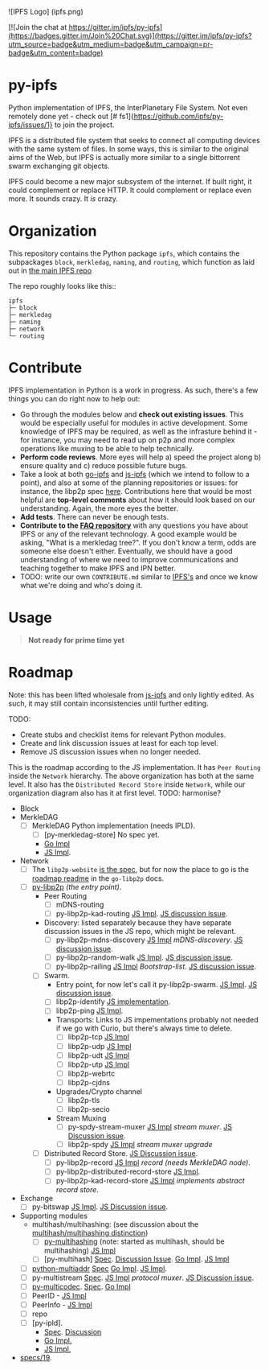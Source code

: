 ![IPFS Logo] (ipfs.png)


[![Join the chat at https://gitter.im/ipfs/py-ipfs](https://badges.gitter.im/Join%20Chat.svg)](https://gitter.im/ipfs/py-ipfs?utm_source=badge&utm_medium=badge&utm_campaign=pr-badge&utm_content=badge)

# py-ipfs

Python implementation of IPFS, the InterPlanetary File System. Not even
remotely done yet - check out [# fs1]{https://github.com/ipfs/py-ipfs/issues/1} to join the project.



IPFS is a distributed file system that seeks to connect all computing devices
with the same system of files. In some ways, this is similar to the original
aims of the Web, but IPFS is actually more similar to a single bittorrent swarm
exchanging git objects.

IPFS could become a new major subsystem of the internet. If built right, it
could complement or replace HTTP. It could complement or replace even more. It
sounds crazy. It *is* crazy.

# Organization

This repository contains the Python package `ipfs`, which contains the
subpackages `block`, `merkledag`, `naming`, and `routing`, which function as
laid out in [the main IPFS repo](http://github.com/ipfs/ipfs)

The repo roughly looks like this::
    
    ipfs
    ├─ block
    ├─ merkledag
    ├─ naming
    ├─ network
    └─ routing

# Contribute

IPFS implementation in Python is a work in progress. As such, there's a few things you can do right now to help out:

  * Go through the modules below and **check out existing issues**. This would be especially useful for modules in active development. Some knowledge of IPFS may be required, as well as the infrasture behind it - for instance, you may need to read up on p2p and more complex operations like muxing to be able to help technically.
  * **Perform code reviews**. More eyes will help a) speed the project along b) ensure quality and c) reduce possible future bugs.
  * Take a look at both [go-ipfs](https://github.com/ipfs/go-ipfs) and [js-ipfs](https://github.com/ipfs/js-ipfs) (which we intend to follow to a point), and also at some of the planning repositories or issues: for instance, the libp2p spec [here](https://github.com/ipfs/specs/pull/19). Contributions here that would be most helpful are **top-level comments** about how it should look based on our understanding. Again, the more eyes the better.
  * **Add tests**. There can never be enough tests.
  * **Contribute to the [FAQ repository](https://github.com/ipfs/faq/issues)** with any questions you have about IPFS or any of the relevant technology. A good example would be asking, "What is a merkledag tree?". If you don't know a term, odds are someone else doesn't either. Eventually, we should have a good understanding of where we need to improve communications and teaching together to make IPFS and IPN better.
  * TODO: write our own `CONTRIBUTE.md` similar to [IPFS's](https://github.com/ipfs/ipfs/blob/master/CONTRIBUTE.md) and once we know what we're doing and who's doing it. 

# Usage

> **Not ready for prime time yet**

# Roadmap

Note: this has been lifted wholesale from [js-ipfs](https://github.com/ipfs/js-ipfs) and only lightly edited. As such, it may still contain inconsistencies until further editing.

TODO:

- Create stubs and checklist items for relevant Python modules.
- Create and link discussion issues at least for each top level.
- Remove JS discussion issues when no longer needed.

This is the roadmap according to the JS implementation. It has `Peer Routing` inside the `Network` hierarchy. The above organization has both at the same level. It also has the `Distributed Record Store` inside `Network`, while our organization diagram also has it at first level. TODO: harmonise? 

- Block
- MerkleDAG
    - [ ] MerkleDAG Python implementation (needs IPLD).
        - [ ] [py-merkledag-store] No spec yet. 
        - [Go Impl](https://github.com/ipfs/go-ipfs/blob/master/merkledag/merkledag.go)
        - [JS Impl](https://github.com/diasdavid/js-merkledag-store).
- Network
    - [ ] The `libp2p-website` [is the spec](https://github.com/diasdavid/libp2p-website), but for now the place to go is the [roadmap readme](https://github.com/diasdavid/go-libp2p/blob/docs/roadmap/README.md) in the `go-libp2p` docs.
    - [ ] [py-libp2p](https://github.com/ipfs/py-ipfs/py-libp2p) _(the entry point)_.
        - Peer Routing
            - [ ] mDNS-routing
            - [ ] py-libp2p-kad-routing [JS Impl](https://github.com/diasdavid/js-libp2p-kad-routing). [JS discussion issue](https://github.com/ipfs/js-ipfs/issues/18).
        - Discovery: listed separately because they have separate discussion issues in the JS repo, which might be relevant.
            - [ ] py-libp2p-mdns-discovery [JS Impl](https://github.com/diasdavid/js-libp2p-mdns-discovery) _mDNS-discovery_. [JS discussion issue](https://github.com/ipfs/js-ipfs/issues/19).
            - [ ] py-libp2p-random-walk [JS Impl](https://github.com/diasdavid/js-libp2p-random-walk). [JS discussion issue](https://github.com/ipfs/js-ipfs/issues/20).
            - [ ] py-libp2p-railing [JS Impl](https://github.com/diasdavid/js-libp2p-railing) _Bootstrap-list_. [JS discussion issue](https://github.com/ipfs/js-ipfs/issues/21).
        - [ ] Swarm.
            - Entry point, for now let's call it py-libp2p-swarm. [JS Impl](https://github.com/diasdavid/js-libp2p-swarm). [JS discussion issue](https://github.com/ipfs/js-ipfs/issues/22).
            - [ ] libp2p-identify [JS implementation](https://github.com/diasdavid/js-libp2p-swarm/tree/master/src/identify).
            - [ ] libp2p-ping [JS Impl](https://github.com/diasdavid/js-ipfs-ping).
            - Transports: Links to JS impementations probably not needed if we go with Curio, but there's always time to delete.
                - [ ] libp2p-tcp [JS Impl](https://github.com/diasdavid/js-libp2p-tcp)
                - [ ] libp2p-udp [JS Impl](https://github.com/diasdavid/js-libp2p-udp)
                - [ ] libp2p-udt [JS Impl](https://github.com/diasdavid/js-libp2p-udt)
                - [ ] libp2p-utp [JS Impl](https://github.com/diasdavid/js-libp2p-utp)
                - [ ] libp2p-webrtc
                - [ ] libp2p-cjdns
            - Upgrades/Crypto channel
                - [ ] libp2p-tls
                - [ ] libp2p-secio
            - Stream Muxing
                - [ ] py-spdy-stream-muxer [JS Impl](https://github.com/diasdavid/js-spdy-stream-muxer) _stream muxer_. [JS Discussion issue](https://github.com/ipfs/js-ipfs/issues/23).
                - [ ] libp2p-spdy [JS Impl](https://github.com/diasdavid/js-libp2p-spdy/blob/master/src/index.js) _stream muxer upgrade_
        - [ ] Distributed Record Store. [JS Discussion issue](https://github.com/ipfs/js-ipfs/issues/25).
            - [ ] py-libp2p-record [JS Impl](https://github.com/diasdavid/js-libp2p-record) _record (needs MerkleDAG node)_.
            - [ ] py-libp2p-distributed-record-store [JS Impl](https://github.com/diasdavid/js-libp2p-distributed-record-store).
            - [ ] py-libp2p-kad-record-store [JS Impl](https://github.com/diasdavid/js-libp2p-kad-record-store) _implements abstract record store_.
- Exchange
    - [ ] py-bitswap [JS Impl](https://github.com/diasdavid/js-bitswap). [JS Discussion issue](https://github.com/ipfs/js-ipfs/issues/17).
- Supporting modules
    - multihash/multihashing: (see discussion about the [multihash/multihashing distinction](https://github.com/ipfs/py-ipfs/issues/23#issuecomment-158345821))
        - [ ] [py-multihashing](https://github.com/JulienPalard/multihash) (note: started as multihash, should be multihashing) [JS Impl](https://github.com/jbenet/js-multihashing) 
        - [ ] [py-multihash] [Spec](https://github.com/jbenet/multihash). [Discussion Issue](https://github.com/ipfs/py-ipfs/issues/13). [Go Impl](https://github.com/jbenet/go-multihash). [JS Impl](https://github.com/jbenet/js-multihash)
    - [ ] [python-multiaddr](https://github.com/amstocker/python-multiaddr) [Spec](https://github.com/jbenet/multiaddr) [Go Impl](https://github.com/jbenet/go-multiaddr). [JS Impl](https://github.com/jbenet/js-multiaddr).
    - [ ] py-multistream [Spec](https://github.com/jbenet/multistream). [JS Impl](https://github.com/diasdavid/js-multistream) _protocol muxer_. [JS Discussion issue](https://github.com/ipfs/js-ipfs/issues/24).
    - [ ] [py-multicodec](https://github.com/fredthomsen/py-multicodec). [Spec](https://github.com/jbenet/multicodec). [Go Impl](https://github.com/jbenet/go-multicodec)
    - [ ] PeerID - [JS Impl](https://github.com/diasdavid/js-peer-id)
    - [ ] PeerInfo - [JS Impl](https://github.com/diasdavid/js-peer-info)
    - [ ] repo
    - [ ] [py-ipld].
        - [Spec](https://github.com/ipfs/specs/pull/37). [Discussion](https://github.com/ipfs/go-ipld/issues/8)
        - [Go Impl.](https://github.com/ipfs/go-ipld)
        - [JS Impl.](https://github.com/diasdavid/js-ipld)
- [specs/19](https://github.com/ipfs/specs/pull/19).

